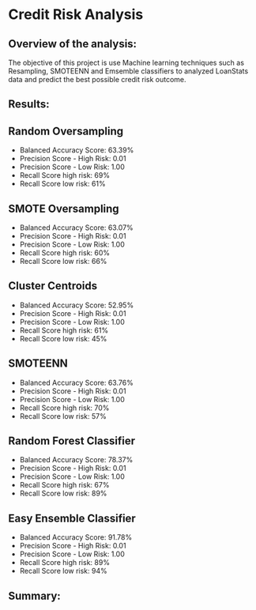 # Credit Risk Analysis

## Overview of the analysis:

The objective of this project is use Machine learning techniques such as Resampling, SMOTEENN and Emsemble classifiers to analyzed LoanStats data and predict the best possible credit risk outcome.

## Results:

## Random Oversampling

* Balanced Accuracy Score: 63.39%
* Precision Score - High Risk: 0.01
* Precision Score - Low Risk: 1.00
* Recall Score high risk: 69%
* Recall Score low risk: 61%


## SMOTE Oversampling

* Balanced Accuracy Score: 63.07%
* Precision Score - High Risk: 0.01
* Precision Score - Low Risk: 1.00
* Recall Score high risk: 60%
* Recall Score low risk: 66%

## Cluster Centroids

* Balanced Accuracy Score: 52.95%
* Precision Score - High Risk: 0.01
* Precision Score - Low Risk: 1.00
* Recall Score high risk: 61%
* Recall Score low risk: 45%


## SMOTEENN

* Balanced Accuracy Score: 63.76%
* Precision Score - High Risk: 0.01
* Precision Score - Low Risk: 1.00
* Recall Score high risk: 70%
* Recall Score low risk: 57%


## Random Forest Classifier

* Balanced Accuracy Score: 78.37%
* Precision Score - High Risk: 0.01
* Precision Score - Low Risk: 1.00
* Recall Score high risk: 67%
* Recall Score low risk: 89%


## Easy Ensemble Classifier

* Balanced Accuracy Score: 91.78%
* Precision Score - High Risk: 0.01
* Precision Score - Low Risk: 1.00
* Recall Score high risk: 89%
* Recall Score low risk: 94%


## Summary: 





